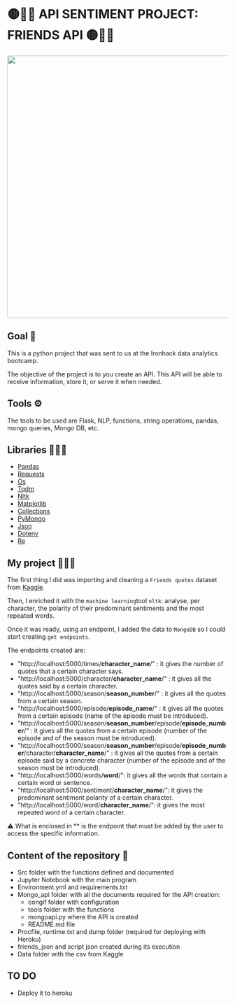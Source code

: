 # 🟡🔴🔵 API SENTIMENT PROJECT: FRIENDS API 🟡🔴🔵

<img width=600 src="http://cdn3.upsocl.com/wp-content/uploads/2016/09/Noticia-111249-friends-serie-20_anos-20_datos-1.gif">

## Goal 🏁
This is a python project that was sent to us at the Ironhack data analytics bootcamp. 

The objective of the project is to you create an API. This API will be able to receive information, store it, or serve it when needed. 

## Tools ⚙️
The tools to be used are Flask, NLP, functions, string operations, pandas, mongo queries, Mongo DB,  etc. 

## Libraries 👩🏼‍🏫
- [Pandas](https://pandas.pydata.org/docs/)
- [Requests](https://docs.python-requests.org/en/master/)
- [Os](https://docs.python.org/3/library/os.html)
- [Tqdm](https://tqdm.github.io/)
- [Nltk](https://www.nltk.org/)
- [Matplotlib](https://matplotlib.org/)
- [Collections](https://docs.python.org/3/library/collections.html)
- [PyMongo](https://pymongo.readthedocs.io/en/stable/)
- [Json](https://docs.python.org/3/library/json.html)
- [Dotenv](https://pypi.org/project/python-dotenv/)
- [Re](https://docs.python.org/3/library/re.html)


## My project 👩🏼‍💻
The first thing I did was importing and cleaning a `Friends quotes` dataset from [Kaggle](https://www.kaggle.com/ryanstonebraker/friends-transcript). 

Then, I enriched it with the `machine learning`tool `nltk`: analyse, per character, the polarity of their predominant sentiments and the most repeated words.

Once it was ready, using an endpoint, I added the data to `MongoDB` so I could start creating `get endpoints`. 

The endpoints created are: 
* "http://localhost:5000/times/**character_name**/" : it gives the number of quotes that a certain character says.
* "http://localhost:5000/character/**character_name**/" : it gives all the quotes said by a certain character.
* "http://localhost:5000/season/**season_number**/" : it gives all the quotes from a certain season.
* "http://localhost:5000/episode/**episode_name**/" : it gives all the quotes from a certain episode (name of the episode must be introduced).
* "http://localhost:5000/season/**season_number**/episode/**episode_number**/" : it gives all the quotes from a certain episode (number of the episode and of the season must be introduced).
* "http://localhost:5000/season/**season_number**/episode/**episode_number**/character/**character_name**/" : it gives all the quotes from a certain episode said by a concrete character (number of the episode and of the season must be introduced).
* "http://localhost:5000/words/**word**/": it gives all the words that contain a certain word or sentence. 
* "http://localhost:5000/sentiment/**character_name**/": it gives the predominant sentiment polarity of a certain character.
* "http://localhost:5000/word/**character_name**/": it gives the most repeated word of a certain character.

⚠ What is enclosed in ** is the endpoint that must be added by the user to access the specific information. 

## Content of the repository 👀

- Src folder with the functions defined and documented
- Jupyter Notebook with the main program
- Environment.yml and requirements.txt
- Mongo_api folder with all the documents required for the API creation:
    * congif folder with configuration
    * tools folder with the functions 
    * mongoapi.py where the API is created 
    * README.md file
- Procfile, runtime.txt and dump folder (required for deploying with Heroku)
- friends_json and script json created during its execution
- Data folder with the csv from Kaggle

## TO DO
- Deploy it to heroku 